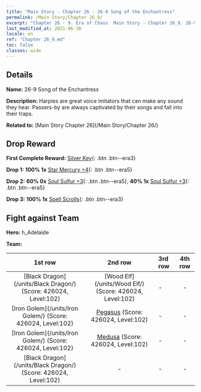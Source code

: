 ```yaml
---
title: "Main Story - Chapter 26 - 26-9 Song of the Enchantress"
permalink: /Main Story/Chapter 26_9/
excerpt: "Chapter 26 - 9. Era of Chaos  Main Story - Chapter 26_9. 26-9 Song of the Enchantress"
last_modified_at: 2021-06-30
locale: en
ref: "Chapter 26_9.md"
toc: false
classes: wide
---
```


## Details

 **Name:** 26-9 Song of the Enchantress

 **Description:** Harpies are great voice imitators that can make any sound they hear. Passers-by are always captivated by their songs and fall into their traps.

 **Related to:** [Main Story Chapter 26](/Main Story/Chapter 26/)

## Drop Reward

 **First Complete Reward:** [Silver Key](/Items/con_693/){: .btn .btn--era3}

 **Drop 1:** **100% 1x** [Star Mercury +4](/Items/mat_91/){: .btn .btn--era5}

 **Drop 2:** **60% 0x** [Soul Sulfur +3](/Items/mat_85/){: .btn .btn--era5}, **40% 1x** [Soul Sulfur +3](/Items/mat_85/){: .btn .btn--era5}

 **Drop 3:** **100% 1x** [Spell Scrolls](/Items/con_694/){: .btn .btn--era3}


## Fight against Team
 **Hero:** h_Adelaide

 **Team:**


  | 1st row | 2nd row | 3rd row | 4th row |
  |:----:|:----:|:----|:----:|
  | [Black Dragon](/units/Black Dragon/) (Score: 426024, Level:102)  | [Wood Elf](/units/Wood Elf/) (Score: 426024, Level:102)  | - | - |
  | [Iron Golem](/units/Iron Golem/) (Score: 426024, Level:102)  | [Pegasus](/units/Pegasus/) (Score: 426024, Level:102)  | - | - |
  | [Iron Golem](/units/Iron Golem/) (Score: 426024, Level:102)  | [Medusa](/units/Medusa/) (Score: 426024, Level:102)  | - | - |
  | [Black Dragon](/units/Black Dragon/) (Score: 426024, Level:102)  | - | - | - |



